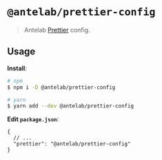 # `@antelab/prettier-config`

> Antelab [Prettier](https://prettier.io) config.

## Usage

**Install**:

```bash
# npm
$ npm i -D @antelab/prettier-config

# yarn
$ yarn add --dev @antelab/prettier-config
```

**Edit `package.json`**:

```jsonc
{
  // ...
  "prettier": "@antelab/prettier-config"
}
```